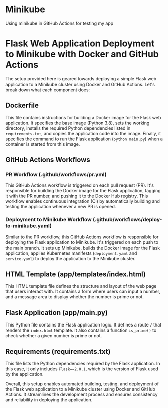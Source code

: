 # Minikube
Using minikube in GitHub Actions for testing my app
# Flask Web Application Deployment to Minikube with Docker and GitHub Actions

The setup provided here is geared towards deploying a simple Flask web application to a Minikube cluster using Docker and GitHub Actions. Let's break down what each component does:

## Dockerfile

This file contains instructions for building a Docker image for the Flask web application. It specifies the base image (Python 3.8), sets the working directory, installs the required Python dependencies listed in `requirements.txt`, and copies the application code into the image. Finally, it specifies the command to run the Flask application (`python main.py`) when a container is started from this image.

## GitHub Actions Workflows

### PR Workflow (.github/workflows/pr.yml)

This GitHub Actions workflow is triggered on each pull request (PR). It's responsible for building the Docker image for the Flask application, tagging it with the PR number, and pushing it to the Docker Hub registry. This workflow enables continuous integration (CI) by automatically building and testing the application whenever a new PR is opened.

### Deployment to Minikube Workflow (.github/workflows/deploy-to-minikube.yaml)

Similar to the PR workflow, this GitHub Actions workflow is responsible for deploying the Flask application to Minikube. It's triggered on each push to the main branch. It sets up Minikube, builds the Docker image for the Flask application, applies Kubernetes manifests (`deployment.yaml` and `service.yaml`) to deploy the application to the Minikube cluster.

## HTML Template (app/templates/index.html)

This HTML template file defines the structure and layout of the web page that users interact with. It contains a form where users can input a number, and a message area to display whether the number is prime or not.

## Flask Application (app/main.py)

This Python file contains the Flask application logic. It defines a route `/` that renders the `index.html` template. It also contains a function `is_prime()` to check whether a given number is prime or not.

## Requirements (requirements.txt)

This file lists the Python dependencies required by the Flask application. In this case, it only includes `Flask==2.0.1`, which is the version of Flask used by the application.

Overall, this setup enables automated building, testing, and deployment of the Flask web application to a Minikube cluster using Docker and GitHub Actions. It streamlines the development process and ensures consistency and reliability in deploying the application.

